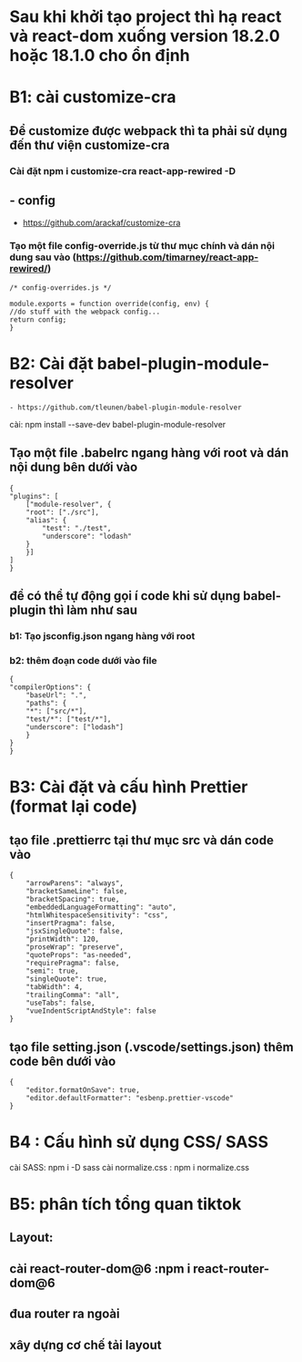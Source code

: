 # Sau khi khởi tạo project thì hạ react và react-dom xuống version 18.2.0 hoặc 18.1.0 cho ổn định 

# B1: cài customize-cra 
## Để customize được webpack thì ta phải sử dụng đến thư viện customize-cra 
### Cài đặt npm i customize-cra react-app-rewired -D
## - config 
- https://github.com/arackaf/customize-cra
### Tạo một file config-override.js từ thư mục chính và dán nội dung sau vào (https://github.com/timarney/react-app-rewired/)
    /* config-overrides.js */

    module.exports = function override(config, env) {
    //do stuff with the webpack config...
    return config;
    }

# B2: Cài đặt babel-plugin-module-resolver
    - https://github.com/tleunen/babel-plugin-module-resolver
cài: npm install --save-dev babel-plugin-module-resolver
## Tạo một file .babelrc ngang hàng với root và dán nội dung bên dưới vào 
    {
    "plugins": [
        ["module-resolver", {
        "root": ["./src"],
        "alias": {
            "test": "./test",
            "underscore": "lodash"
        }
        }]
    ]
    }
## để có thể tự động gọi í code khi sử dụng babel-plugin thì làm như sau 
### b1: Tạo jsconfig.json ngang hàng với root  
### b2: thêm đoạn code dưới vào file 
    {
    "compilerOptions": {
        "baseUrl": ".",
        "paths": {
        "*": ["src/*"],
        "test/*": ["test/*"],
        "underscore": ["lodash"]
        }
    }
    }

# B3: Cài đặt và cấu hình Prettier (format lại code)

## tạo file .prettierrc tại thư mục src và dán code vào 
    {
        "arrowParens": "always",
        "bracketSameLine": false,
        "bracketSpacing": true,
        "embeddedLanguageFormatting": "auto",
        "htmlWhitespaceSensitivity": "css",
        "insertPragma": false,
        "jsxSingleQuote": false,
        "printWidth": 120,
        "proseWrap": "preserve",
        "quoteProps": "as-needed",
        "requirePragma": false,
        "semi": true,
        "singleQuote": true,
        "tabWidth": 4,
        "trailingComma": "all",
        "useTabs": false,
        "vueIndentScriptAndStyle": false
    }
## tạo file setting.json (.vscode/settings.json) thêm code bên dưới vào 

    {
        "editor.formatOnSave": true,
        "editor.defaultFormatter": "esbenp.prettier-vscode"
    }
# B4 : Cấu hình sử dụng CSS/ SASS 
cài SASS: npm i -D sass
cài normalize.css : npm i normalize.css


# B5: phân tích tổng quan tiktok 
## Layout: 
## cài react-router-dom@6 :npm i react-router-dom@6
## đua router ra ngoài 
## xây dựng cơ chế tải layout 
